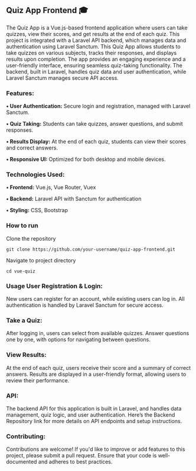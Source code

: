 ## Quiz App Frontend 🎓
The Quiz App is a Vue.js-based frontend application where users can take quizzes, view their scores, and get results at the end of each quiz. This project is integrated with a Laravel API backend, which manages data and authentication using Laravel Sanctum.
This Quiz App allows students to take quizzes on various subjects, tracks their responses, and displays results upon completion. The app provides an engaging experience and a user-friendly interface, ensuring seamless quiz-taking functionality. The backend, built in Laravel, handles quiz data and user authentication, while Laravel Sanctum manages secure API access.

### Features:
**• User Authentication:** Secure login and registration, managed with Laravel Sanctum.

**• Quiz Taking:** Students can take quizzes, answer questions, and submit responses.

**• Results Display:** At the end of each quiz, students can view their scores and correct answers.

**• Responsive UI:** Optimized for both desktop and mobile devices.

### Technologies Used:

**• Frontend:** Vue.js, Vue Router, Vuex

**• Backend:** Laravel API with Sanctum for authentication

**• Styling:** CSS, Bootstrap
### How to run
Clone the repository
```
git clone https://github.com/your-username/quiz-app-frontend.git
```
Navigate to project directory
```
cd vue-quiz
```
### Usage User Registration & Login:

New users can register for an account, while existing users can log in. All authentication is handled by Laravel Sanctum for secure access.

### Take a Quiz:

After logging in, users can select from available quizzes. Answer questions one by one, with options for navigating between questions.

### View Results:

At the end of each quiz, users receive their score and a summary of correct answers. Results are displayed in a user-friendly format, allowing users to review their performance.

### API:

The backend API for this application is built in Laravel, and handles data management, quiz logic, and user authentication. Here’s the Backend Repository link for more details on API endpoints and setup instructions.

### Contributing:
Contributions are welcome! If you'd like to improve or add features to this project, please submit a pull request. Ensure that your code is well-documented and adheres to best practices.
